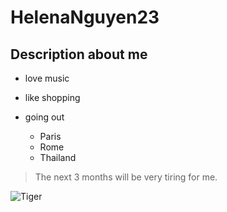 # HelenaNguyen23
## Description about me
- love music
- like shopping
- going out

  - Paris
  - Rome
  - Thailand
> The next 3 months will be very tiring for me.

![Tiger](https://img.freepik.com/fotos-premium/ilustracao-atraente-de-garota-de-anime-em-papel-de-parede-de-arte-digital-3d_789916-252.jpg?w=1380)
